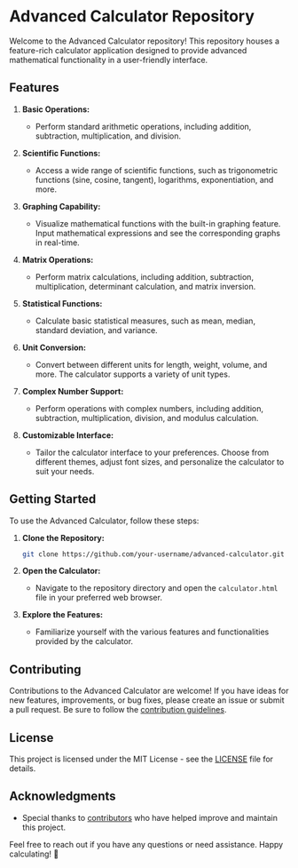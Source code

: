 # Advanced Calculator Repository 

Welcome to the Advanced Calculator repository! This repository houses a feature-rich calculator application designed to provide advanced mathematical functionality in a user-friendly interface.

## Features

1. **Basic Operations:**
   - Perform standard arithmetic operations, including addition, subtraction, multiplication, and division.

2. **Scientific Functions:**
   - Access a wide range of scientific functions, such as trigonometric functions (sine, cosine, tangent), logarithms, exponentiation, and more.

3. **Graphing Capability:**
   - Visualize mathematical functions with the built-in graphing feature. Input mathematical expressions and see the corresponding graphs in real-time.

4. **Matrix Operations:**
   - Perform matrix calculations, including addition, subtraction, multiplication, determinant calculation, and matrix inversion.

5. **Statistical Functions:**
   - Calculate basic statistical measures, such as mean, median, standard deviation, and variance.

6. **Unit Conversion:**
   - Convert between different units for length, weight, volume, and more. The calculator supports a variety of unit types.

7. **Complex Number Support:**
   - Perform operations with complex numbers, including addition, subtraction, multiplication, division, and modulus calculation.

8. **Customizable Interface:**
   - Tailor the calculator interface to your preferences. Choose from different themes, adjust font sizes, and personalize the calculator to suit your needs.

## Getting Started

To use the Advanced Calculator, follow these steps:

1. **Clone the Repository:**
   ```bash
   git clone https://github.com/your-username/advanced-calculator.git
   ```

2. **Open the Calculator:**
   - Navigate to the repository directory and open the `calculator.html` file in your preferred web browser.

3. **Explore the Features:**
   - Familiarize yourself with the various features and functionalities provided by the calculator.

## Contributing

Contributions to the Advanced Calculator are welcome! If you have ideas for new features, improvements, or bug fixes, please create an issue or submit a pull request. Be sure to follow the [contribution guidelines](CONTRIBUTING.md).

## License

This project is licensed under the MIT License - see the [LICENSE](LICENSE) file for details.

## Acknowledgments

- Special thanks to [contributors](CONTRIBUTORS.md) who have helped improve and maintain this project.

Feel free to reach out if you have any questions or need assistance. Happy calculating! 🧮
